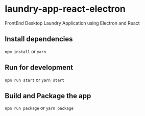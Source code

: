 # laundry-app-react-electron
FrontEnd Desktop Laundry Application using Electron and React

## Install dependencies
`npm install` or `yarn`

## Run for development 
`npm run start` or `yarn start`

## Build and Package the app
`npm run package` or `yarn package`
